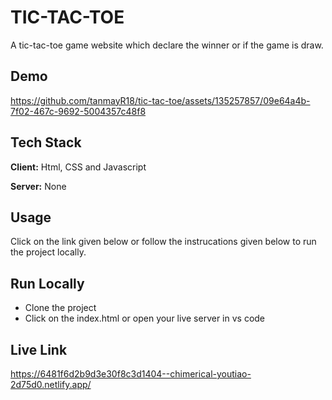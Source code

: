 
# TIC-TAC-TOE

A tic-tac-toe game website which declare the winner or if the game is draw.
## Demo

https://github.com/tanmayR18/tic-tac-toe/assets/135257857/09e64a4b-7f02-467c-9692-5004357c48f8


## Tech Stack

**Client:** Html, CSS and Javascript 

**Server:** None

## Usage

Click on the link given below or follow the instrucations given below to run the project locally.




## Run Locally

- Clone the project
- Click on the index.html or open your live server in  vs code






## Live Link

https://6481f6d2b9d3e30f8c3d1404--chimerical-youtiao-2d75d0.netlify.app/
